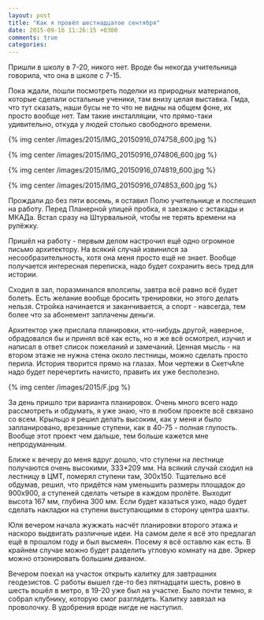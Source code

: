 ```yaml
---
layout: post
title: "Как я провёл шестнадцатое сентября"
date: 2015-09-16 11:26:15 +0300
comments: true
categories: 
---
```

Пришли в школу в 7-20, никого нет. Вроде бы некогда учительница говорила, что она в школе с 7-15. 

Пока ждали, пошли посмотреть поделки из природных материалов, которые сделали остальные ученики, там внизу целая выставка. Гмда, что тут сказать, наши бусы не то что не видны на общем фоне, их просто вообще нет. Там такие инсталляции, что прямо-таки удивительно, откуда у людей столько свободного времени.

{% img center /images/2015/IMG_20150916_074758_600.jpg %}

{% img center /images/2015/IMG_20150916_074806_600.jpg %}

{% img center /images/2015/IMG_20150916_074819_600.jpg %}

{% img center /images/2015/IMG_20150916_074853_600.jpg %}

Прождали до без пяти восемь, я оставил Полю учительнице и поспешил на работу. Перед Планерной улицей пробка, я заезжаю с эстакады и МКАДа. Встал сразу на Штурвальной, чтобы не терять времени на рулёжку.

Пришёл на работу - первым делом настрочил ещё одно огромное письмо архитектору. На всякий случай извинился за несообразительность, хотя она меня просто ещё не знает. Вообще получается интересная переписка, надо будет сохранить весь тред для истории.

Сходил в зал, поразминался вполсилы, завтра всё равно всё будет болеть. Есть желание вообще бросить тренировки, но этого делать нельзя. Стройка начинается и заканчивается, а спорт - навсегда, тем более что за абонемент заплачены деньги.

Архитектор уже прислала планировки, кто-нибудь другой, наверное, обрадовался бы и принял всё как есть, но я же всё осмотрел, изучил и написал в ответ список пожеланий и замечаний. Ценная мысль - на втором этаже не нужна стена около лестницы, можно сделать просто перила. История творится прямо на глазах. Мои чертежи в СкетчАпе надо будет перечертить начисто, править их уже бесполезно.

{% img center /images/2015/F.jpg %}

За день пришло три варианта планировок. Очень много всего надо рассмотреть и обдумать, я уже знаю, что в любом проекте всё связано со всем. Крыльцо я решил делать высоким, как у меня и было запланировано, врезанные ступени, как в 40-75 - полная глупость. Вообще этот проект чем дальше, тем больше кажется мне непродуманным.

Ближе к вечеру до меня вдруг дошло, что ступени на лестнице получаются очень высокими, 333*209 мм. На всякий случай сходил на лестницу в ЦМТ, померял ступени там, 300х150. Тщательно всё обдумав, решил, что придётся нам уменьшить  размеры площадок до 900х900, а ступеней сделать четыре в каждом пролёте. Выходит высота 167 мм, глубина 300 мм. Если будет казаться узко, надо будет сделать накладки на ступени выступающими в сторону центра шахты.

Юля вечером начала жужжать насчёт планировки второго этажа и наскоро выдвигать различные идеи. На самом деле я всё это предлагал ещё в прошлом году и был высмеян. Посему я всё оставлю как есть. В крайнем случае можно будет разделить угловую комнату на две. Эркер можно отзонировать большим диваном.

Вечером поехал на участок открыть калитку для завтрашних геодезистов. С работы вышел где-то без пятнадцати шесть, ровно в шесть вошёл в метро, в 19-20 уже был на участке. Было почти темно, я собрал клубнику, которую смог разглядеть. Калитку завязал на проволочку. В удобрения вроде нигде не наступил.